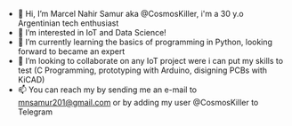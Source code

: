 - 👋 Hi, I’m Marcel Nahir Samur aka @CosmosKiller, i'm a 30 y.o Argentinian tech enthusiast 
- 👀 I’m interested in IoT and Data Science!
- 🌱 I’m currently learning the basics of programming in Python, looking forward to became an expert 
- 💞️ I’m looking to collaborate on any IoT project were i can put my skills to test (C Programming, prototyping with Arduino, disigning PCBs with KiCAD) 
- 📫 You can reach my by sending me an e-mail to mnsamur201@gmail.com or by adding my user @CosmosKiller to Telegram 

<!---
CosmosKiller/CosmosKiller is a ✨ special ✨ repository because its `README.md` (this file) appears on your GitHub profile.
You can click the Preview link to take a look at your changes.
--->
